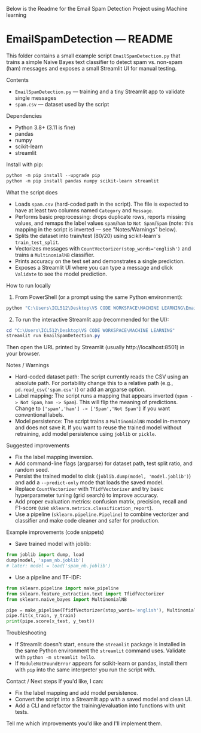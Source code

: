 Below is the Readme for the Email Spam Detection Project using Machine learning

# EmailSpamDetection — README

This folder contains a small example script `EmailSpamDetection.py` that trains a simple Naive Bayes text classifier to detect spam vs. non-spam (ham) messages and exposes a small Streamlit UI for manual testing.

Contents
- `EmailSpamDetection.py` — training and a tiny Streamlit app to validate single messages
- `spam.csv` — dataset used by the script

Dependencies
- Python 3.8+ (3.11 is fine)
- pandas
- numpy
- scikit-learn
- streamlit

Install with pip:
```powershell
python -m pip install --upgrade pip
python -m pip install pandas numpy scikit-learn streamlit
```

What the script does
- Loads `spam.csv` (hard-coded path in the script). The file is expected to have at least two columns named `Category` and `Message`.
- Performs basic preprocessing: drops duplicate rows, reports missing values, and remaps the label values `spam`/`ham` to `Not Spam`/`Spam` (note: this mapping in the script is inverted — see "Notes/Warnings" below).
- Splits the dataset into train/test (80/20) using scikit-learn's `train_test_split`.
- Vectorizes messages with `CountVectorizer(stop_words='english')` and trains a `MultinomialNB` classifier.
- Prints accuracy on the test set and demonstrates a single prediction.
- Exposes a Streamlit UI where you can type a message and click `Validate` to see the model prediction.

How to run locally
1) From PowerShell (or a prompt using the same Python environment):
```powershell
python "C:\Users\ICL512\Desktop\VS CODE WORKSPACE\MACHINE LEARNING\EmailSpamDetection.py"
```

2) To run the interactive Streamlit app (recommended for the UI):
```powershell
cd "C:\Users\ICL512\Desktop\VS CODE WORKSPACE\MACHINE LEARNING"
streamlit run EmailSpamDetection.py
```
Then open the URL printed by Streamlit (usually http://localhost:8501) in your browser.

Notes / Warnings
- Hard-coded dataset path: The script currently reads the CSV using an absolute path. For portability change this to a relative path (e.g., `pd.read_csv('spam.csv')`) or add an argparse option.
- Label mapping: The script runs a mapping that appears inverted (`spam -> Not Spam`, `ham -> Spam`). This will flip the meaning of predictions. Change to `['spam','ham'] -> ['Spam','Not Spam']` if you want conventional labels.
- Model persistence: The script trains a `MultinomialNB` model in-memory and does not save it. If you want to reuse the trained model without retraining, add model persistence using `joblib` or `pickle`.

Suggested improvements
- Fix the label mapping inversion.
- Add command-line flags (argparse) for dataset path, test split ratio, and random seed.
- Persist the trained model to disk (`joblib.dump(model, 'model.joblib')`) and add a `--predict-only` mode that loads the saved model.
- Replace `CountVectorizer` with `TfidfVectorizer` and try basic hyperparameter tuning (grid search) to improve accuracy.
- Add proper evaluation metrics: confusion matrix, precision, recall and F1-score (use `sklearn.metrics.classification_report`).
- Use a pipeline (`sklearn.pipeline.Pipeline`) to combine vectorizer and classifier and make code cleaner and safer for production.

Example improvements (code snippets)
- Save trained model with joblib:
```python
from joblib import dump, load
dump(model, 'spam_nb.joblib')
# later: model = load('spam_nb.joblib')
```
- Use a pipeline and TF-IDF:
```python
from sklearn.pipeline import make_pipeline
from sklearn.feature_extraction.text import TfidfVectorizer
from sklearn.naive_bayes import MultinomialNB

pipe = make_pipeline(TfidfVectorizer(stop_words='english'), MultinomialNB())
pipe.fit(x_train, y_train)
print(pipe.score(x_test, y_test))
```

Troubleshooting
- If Streamlit doesn't start, ensure the `streamlit` package is installed in the same Python environment the `streamlit` command uses. Validate with `python -m streamlit hello`.
- If `ModuleNotFoundError` appears for scikit-learn or pandas, install them with `pip` into the same interpreter you run the script with.

Contact / Next steps
If you'd like, I can:
- Fix the label mapping and add model persistence.
- Convert the script into a Streamlit app with a saved model and clean UI.
- Add a CLI and refactor the training/evaluation into functions with unit tests.

Tell me which improvements you'd like and I'll implement them.
